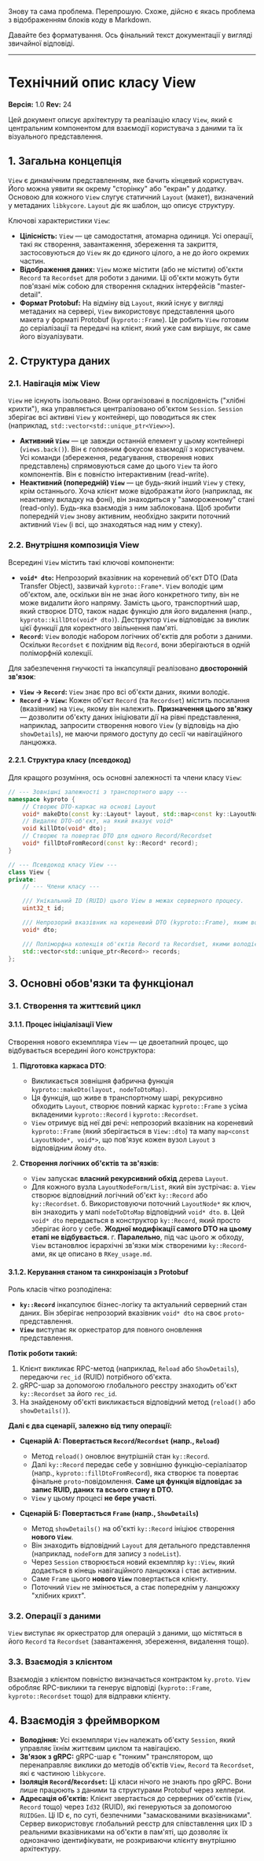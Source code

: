 Знову та сама проблема. Перепрошую. Схоже, дійсно є якась проблема з відображенням блоків коду в Markdown.

Давайте без форматування. Ось фінальний текст документації у вигляді звичайної відповіді.

-----

# Технічний опис класу View

**Версія:** 1.0
**Rev:** 24

Цей документ описує архітектуру та реалізацію класу `View`, який є центральним компонентом для взаємодії користувача з даними та їх візуального представлення.

## 1. Загальна концепція

`View` є динамічним представленням, яке бачить кінцевий користувач. Його можна уявити як окрему "сторінку" або "екран" у додатку. Основою для кожного `View` слугує статичний `Layout` (макет), визначений у метаданих `libkycore`. `Layout` діє як шаблон, що описує структуру.

Ключові характеристики `View`:

  * **Цілісність:** `View` — це самодостатня, атомарна одиниця. Усі операції, такі як створення, завантаження, збереження та закриття, застосовуються до `View` як до єдиного цілого, а не до його окремих частин.
  * **Відображення даних:** `View` може містити (або не містити) об'єкти `Record` та `Recordset` для роботи з даними. Ці об'єкти можуть бути пов'язані між собою для створення складних інтерфейсів "master-detail".
  * **Формат Protobuf:** На відміну від `Layout`, який існує у вигляді метаданих на сервері, `View` використовує представлення цього макета у форматі Protobuf (`kyproto::Frame`). Це робить `View` готовим до серіалізації та передачі на клієнт, який уже сам вирішує, як саме його візуалізувати.

## 2. Структура даних

### 2.1. Навігація між View

`View` не існують ізольовано. Вони організовані в послідовність ("хлібні крихти"), яка управляється централізовано об'єктом `Session`. `Session` зберігає всі активні `View` у контейнері, що поводиться як стек (наприклад, `std::vector<std::unique_ptr<View>>`).

  * **Активний `View`** — це завжди останній елемент у цьому контейнері (`views.back()`). Він є головним фокусом взаємодії з користувачем. Усі команди (збереження, редагування, створення нових представлень) спрямовуються саме до цього `View` та його компонентів. Він є повністю інтерактивним (read-write).
  * **Неактивний (попередній) `View`** — це будь-який інший `View` у стеку, крім останнього. Хоча клієнт може відображати його (наприклад, як неактивну вкладку на фоні), він знаходиться у "замороженому" стані (read-only). Будь-яка взаємодія з ним заблокована. Щоб зробити попередній `View` знову активним, необхідно закрити поточний активний `View` (і всі, що знаходяться над ним у стеку).

### 2.2. Внутрішня композиція View

Всередині `View` містить такі ключові компоненти:

  * **`void* dto`:** Непрозорий вказівник на кореневий об'єкт DTO (Data Transfer Object), зазвичай `kyproto::Frame*`. `View` володіє цим об'єктом, але, оскільки він не знає його конкретного типу, він не може видалити його напряму. Замість цього, транспортний шар, який створює DTO, також надає функцію для його видалення (напр., `kyproto::killDto(void* dto)`). Деструктор `View` відповідає за виклик цієї функції для коректного звільнення пам'яті.
  * **`Record`:** `View` володіє набором логічних об'єктів для роботи з даними. Оскільки `Recordset` є похідним від `Record`, вони зберігаються в одній поліморфній колекції.

Для забезпечення гнучкості та інкапсуляції реалізовано **двосторонній зв'язок**:

  * **`View` -\> `Record`:** `View` знає про всі об'єкти даних, якими володіє.
  * **`Record` -\> `View`:** Кожен об'єкт `Record` (та `Recordset`) містить посилання (вказівник) на `View`, якому він належить. **Призначення цього зв'язку** — дозволити об'єкту даних ініціювати дії на рівні представлення, наприклад, запросити створення нового `View` (у відповідь на дію `showDetails`), не маючи прямого доступу до сесії чи навігаційного ланцюжка.

#### 2.2.1. Структура класу (псевдокод)

Для кращого розуміння, ось основні залежності та члени класу `View`:

```cpp
// --- Зовнішні залежності з транспортного шару ---
namespace kyproto {
    // Створює DTO-каркас на основі Layout
    void* makeDto(const ky::Layout* layout, std::map<const ky::LayoutNode*, void*>& nodeToDtoMap);
    // Видаляє DTO-об'єкт, на який вказує void*
    void killDto(void* dto);
    // Створює та повертає DTO для одного Record/Recordset
    void* fillDtoFromRecord(const ky::Record* record);
}

// --- Псевдокод класу View ---
class View {
private:
    // --- Члени класу ---

    /// Унікальний ID (RUID) цього View в межах серверного процесу.
    uint32_t id;

    /// Непрозорий вказівник на кореневий DTO (kyproto::Frame), яким володіє View.
    void* dto;

    /// Поліморфна колекція об'єктів Record та Recordset, якими володіє цей View.
    std::vector<std::unique_ptr<Record>> records;
};
```

## 3. Основні обов'язки та функціонал

### 3.1. Створення та життєвий цикл

#### 3.1.1. Процес ініціалізації View

Створення нового екземпляра `View` — це двоетапний процес, що відбувається всередині його конструктора:

1.  **Підготовка каркаса DTO**:

      * Викликається зовнішня фабрична функція `kyproto::makeDto(layout, nodeToDtoMap)`.
      * Ця функція, що живе в транспортному шарі, рекурсивно обходить `Layout`, створює повний каркас `kyproto::Frame` з усіма вкладеними `kyproto::Record` і `kyproto::Recordset`.
      * `View` отримує від неї дві речі: непрозорий вказівник на кореневий `kyproto::Frame` (який зберігається в `View::dto`) та мапу `map<const LayoutNode*, void*>`, що пов'язує кожен вузол `Layout` з відповідним йому `dto`.

2.  **Створення логічних об'єктів та зв'язків**:

      * `View` запускає **власний рекурсивний обхід** дерева `Layout`.
      * Для кожного вузла `LayoutNodeForm/List`, який він зустрічає:
        а. `View` створює відповідний логічний об'єкт `ky::Record` або `ky::Recordset`.
        б. Використовуючи поточний `LayoutNode*` як ключ, він знаходить у мапі `nodeToDtoMap` відповідний `void* dto`.
        в. Цей `void* dto` передається в конструктор `ky::Record`, який просто зберігає його у себе. **Жодної модифікації самого DTO на цьому етапі не відбувається.**
        г. **Паралельно**, під час цього ж обходу, `View` встановлює ієрархічні зв'язки між створеними `ky::Record`-ами, як це описано в `RKey_usage.md`.

#### 3.1.2. Керування станом та синхронізація з Protobuf

Роль класів чітко розподілена:

  * **`ky::Record`** інкапсулює бізнес-логіку та актуальний серверний стан даних. Він зберігає непрозорий вказівник `void* dto` на своє `proto`-представлення.
  * **`View`** виступає як оркестратор для повного оновлення представлення.

**Потік роботи такий:**

1.  Клієнт викликає RPC-метод (наприклад, `Reload` або `ShowDetails`), передаючи `rec_id` (RUID) потрібного об'єкта.
2.  gRPC-шар за допомогою глобального реєстру знаходить об'єкт `ky::Recordset` за його `rec_id`.
3.  На знайденому об'єкті викликається відповідний метод (`reload()` або `showDetails()`).

**Далі є два сценарії, залежно від типу операції:**

  * **Сценарій А: Повертається `Record`/`Recordset` (напр., `Reload`)**

      * Метод `reload()` оновлює внутрішній стан `ky::Record`.
      * Далі `ky::Record` передає себе у зовнішню функцію-серіалізатор (напр., `kyproto::fillDtoFromRecord`), яка створює та повертає фінальне `proto`-повідомлення. **Саме ця функція відповідає за запис RUID, даних та всього стану в DTO.**
      * `View` у цьому процесі **не бере участі**.

  * **Сценарій Б: Повертається `Frame` (напр., `ShowDetails`)**

      * Метод `showDetails()` на об'єкті `ky::Record` ініціює створення **нового `View`**.
      * Він знаходить відповідний `Layout` для детального представлення (наприклад, `nodeForm` для запису з `nodeList`).
      * Через `Session` створюється новий екземпляр `ky::View`, який додається в кінець навігаційного ланцюжка і стає активним.
      * Саме `Frame` цього **нового `View`** повертається клієнту.
      * Поточний `View` не змінюється, а стає попереднім у ланцюжку "хлібних крихт".

### 3.2. Операції з даними

`View` виступає як оркестратор для операцій з даними, що містяться в його `Record` та `Recordset` (завантаження, збереження, видалення тощо).

### 3.3. Взаємодія з клієнтом

Взаємодія з клієнтом повністю визначається контрактом `ky.proto`. `View` обробляє RPC-виклики та генерує відповіді (`kyproto::Frame`, `kyproto::Recordset` тощо) для відправки клієнту.

## 4. Взаємодія з фреймворком

  * **Володіння:** Усі екземпляри `View` належать об'єкту `Session`, який управляє їхнім життєвим циклом та навігацією.
  * **Зв'язок з gRPC:** gRPC-шар є "тонким" транслятором, що перенаправляє виклики до методів об'єктів `View`, `Record` та `Recordset`, які є частиною `libkycore`.
  * **Ізоляція `Record`/`Recordset`:** Ці класи нічого не знають про gRPC. Вони лише працюють з даними та структурами Protobuf через хелпери.
  * **Адресація об'єктів:** Клієнт звертається до серверних об'єктів (`View`, `Record` тощо) через `Id32` (RUID), які генеруються за допомогою `RUIDGen`. Ці ID є, по суті, безпечними "замаскованими вказівниками". Сервер використовує глобальний реєстр для співставлення цих ID з реальними вказівниками на об'єкти в пам'яті, що дозволяє їх однозначно ідентифікувати, не розкриваючи клієнту внутрішню архітектуру.